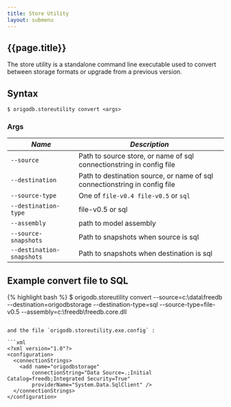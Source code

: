```yaml
---
title: Store Utility
layout: submenu
---
```

## {{page.title}}
The store utility is a standalone command line executable used to convert between storage formats or upgrade from a previous version.

## Syntax
`$ origodb.storeutility convert <args>`

### Args

*Name* | *Description*
-------|--------------
 `--source` | Path to source store, or name of sql connectionstring in config file
 `--destination` | Path to destination source, or name of sql connectionstring in config file
 `--source-type` | One of `file-v0.4 file-v0.5` or `sql`
 `--destination-type` | file-v0.5 or sql
 `--assembly` | path to model assembly
 `--source-snapshots` | Path to snapshots when source is sql
 `--destination-snapshots` | Path to snapshots when destination is sql

## Example convert file to SQL

{% highlight bash %}
$ origodb.storeutility convert --source=c:\data\freedb --destination=origodbstorage
      --destination-type=sql --source-type=file-v0.5 --assembly=c:\freedb\freedb.core.dll
```

and the file `origodb.storeutility.exe.config` :

```xml
<?xml version="1.0"?>
<configuration>
  <connectionStrings>
    <add name="origodbstorage"
        connectionString="Data Source=.;Initial Catalog=freedb;Integrated Security=True"
        providerName="System.Data.SqlClient" />
  </connectionStrings>
</configuration>
```
